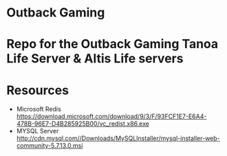# Outback Gaming
Repo for the Outback Gaming Tanoa Life Server & Altis Life servers
======
# Resources
* Microsoft Redis https://download.microsoft.com/download/9/3/F/93FCF1E7-E6A4-478B-96E7-D4B285925B00/vc_redist.x86.exe
* MYSQL Server http://cdn.mysql.com//Downloads/MySQLInstaller/mysql-installer-web-community-5.7.13.0.msi
